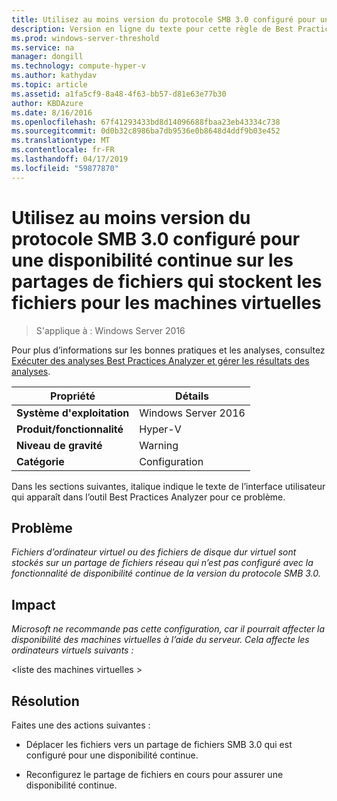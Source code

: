 ```yaml
---
title: Utilisez au moins version du protocole SMB 3.0 configuré pour une disponibilité continue sur les partages de fichiers qui stockent les fichiers pour les machines virtuelles
description: Version en ligne du texte pour cette règle de Best Practices Analyzer.
ms.prod: windows-server-threshold
ms.service: na
manager: dongill
ms.technology: compute-hyper-v
ms.author: kathydav
ms.topic: article
ms.assetid: a1fa5cf9-8a48-4f63-bb57-d81e63e77b30
author: KBDAzure
ms.date: 8/16/2016
ms.openlocfilehash: 67f41293433bd8d14096688fbaa23eb43334c738
ms.sourcegitcommit: 0d0b32c8986ba7db9536e0b8648d4ddf9b03e452
ms.translationtype: MT
ms.contentlocale: fr-FR
ms.lasthandoff: 04/17/2019
ms.locfileid: "59877870"
---
```

# <a name="use-at-least-smb-protocol-version-30-configured-for-continuous-availability-on-file-shares-that-store-files-for-virtual-machines"></a>Utilisez au moins version du protocole SMB 3.0 configuré pour une disponibilité continue sur les partages de fichiers qui stockent les fichiers pour les machines virtuelles

>S'applique à : Windows Server 2016

Pour plus d’informations sur les bonnes pratiques et les analyses, consultez [Exécuter des analyses Best Practices Analyzer et gérer les résultats des analyses](https://go.microsoft.com/fwlink/p/?LinkID=223177).  
  
|Propriété|Détails|  
|-|-|  
|**Système d'exploitation**|Windows Server 2016|  
|**Produit/fonctionnalité**|Hyper-V|  
|**Niveau de gravité**|Warning|  
|**Catégorie**|Configuration|  
  
Dans les sections suivantes, italique indique le texte de l’interface utilisateur qui apparaît dans l’outil Best Practices Analyzer pour ce problème.  
  
## <a name="issue"></a>**Problème**  
*Fichiers d’ordinateur virtuel ou des fichiers de disque dur virtuel sont stockés sur un partage de fichiers réseau qui n’est pas configuré avec la fonctionnalité de disponibilité continue de la version du protocole SMB 3.0.*  
  
## <a name="impact"></a>**Impact**  
*Microsoft ne recommande pas cette configuration, car il pourrait affecter la disponibilité des machines virtuelles à l’aide du serveur. Cela affecte les ordinateurs virtuels suivants :*  
  
\<liste des machines virtuelles >  
  
## <a name="resolution"></a>**Résolution**  
Faites une des actions suivantes :  
  
-   Déplacer les fichiers vers un partage de fichiers SMB 3.0 qui est configuré pour une disponibilité continue.  
  
-   Reconfigurez le partage de fichiers en cours pour assurer une disponibilité continue.  
  


